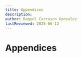```yaml
---
title: Appendices
description: 
author: Raquel Carrasco Gonzalez
lastReviewed: 2025-06-12
---
```


# Appendices


<!-- * [10 · Appendices](10-appendices/README.md)
    * [API Reference](10-appendices/api-reference.md)
    * [SDK Changelog](10-appendices/changelog.md)
    * [Glossary](10-appendices/glossary.md) -->